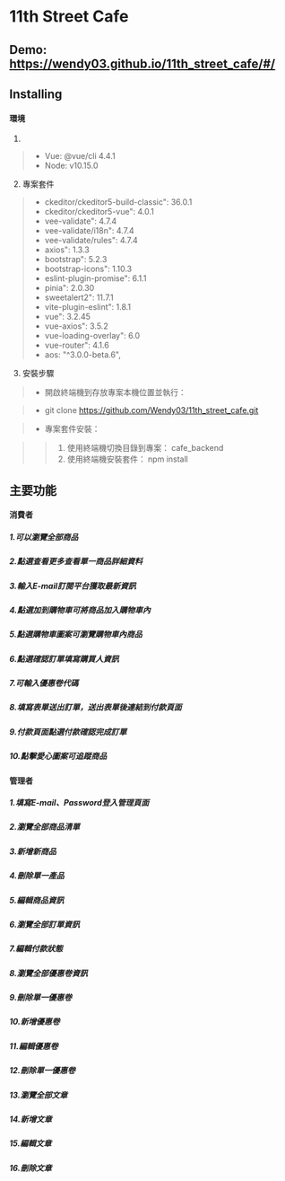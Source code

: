 # 11th Street Cafe

## Demo: https://wendy03.github.io/11th_street_cafe/#/

## Installing

#### 環境

1.  
  > - Vue: @vue/cli 4.4.1
  > - Node: v10.15.0

2.  專案套件
  > - ckeditor/ckeditor5-build-classic": 36.0.1
  > - ckeditor/ckeditor5-vue": 4.0.1
  > - vee-validate": 4.7.4
  >- vee-validate/i18n": 4.7.4
  >- vee-validate/rules": 4.7.4
  >- axios": 1.3.3
  >- bootstrap": 5.2.3
  >- bootstrap-icons": 1.10.3
  >- eslint-plugin-promise": 6.1.1
  >- pinia": 2.0.30
  >- sweetalert2": 11.7.1
  >- vite-plugin-eslint": 1.8.1
  >- vue": 3.2.45
  >- vue-axios": 3.5.2
  >- vue-loading-overlay": 6.0
  >- vue-router": 4.1.6
  >- aos: "^3.0.0-beta.6",

3. 安裝步驟
  > - 開啟終端機到存放專案本機位置並執行：

  > - git clone https://github.com/Wendy03/11th_street_cafe.git

  > - 專案套件安裝：

  > >  1. 使用終端機切換目錄到專案： cafe_backend
  > >  2. 使用終端機安裝套件： npm install



## 主要功能

#### 消費者
##### 1.可以瀏覽全部商品
##### 2.點選查看更多查看單一商品詳細資料
##### 3.輸入E-mail訂閱平台獲取最新資訊
##### 4.點選加到購物車可將商品加入購物車內
##### 5.點選購物車圖案可瀏覽購物車內商品
##### 6.點選確認訂單填寫購買人資訊
##### 7.可輸入優惠卷代碼
##### 8.填寫表單送出訂單，送出表單後連結到付款頁面
##### 9.付款頁面點選付款確認完成訂單
##### 10.點擊愛心圖案可追蹤商品



#### 管理者
##### 1.填寫E-mail、Password登入管理頁面
##### 2.瀏覽全部商品清單
##### 3.新增新商品
##### 4.刪除單一產品
##### 5.編輯商品資訊
##### 6.瀏覽全部訂單資訊
##### 7.編輯付款狀態
##### 8.瀏覽全部優惠卷資訊
##### 9.刪除單一優惠卷
##### 10.新增優惠卷
##### 11.編輯優惠卷
##### 12.刪除單一優惠卷
##### 13.瀏覽全部文章
##### 14.新增文章
##### 15.編輯文章
##### 16.刪除文章
